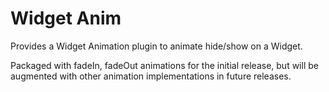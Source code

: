 Widget Anim
===========

Provides a Widget Animation plugin to animate hide/show on a Widget.

Packaged with fadeIn, fadeOut animations for the initial release, but
will be augmented with other animation implementations in future releases.
